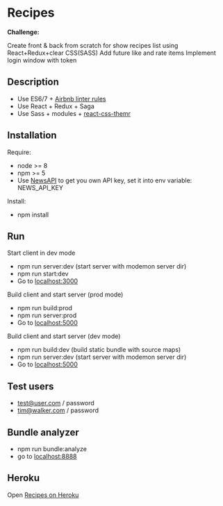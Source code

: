 Recipes
=============================================
**Challenge:**

Create front & back from scratch for show recipes list using React+Redux+clear CSS(SASS)
Add future like and rate items
Implement login window with token

Description
-----------
- Use ES6/7 + [Airbnb linter rules](https://github.com/airbnb/javascript)
- Use React + Redux + Saga
- Use Sass + modules + [react-css-themr](https://github.com/javivelasco/react-css-themr)

Installation
------------
Require:
- node >= 8
- npm >= 5
- Use [NewsAPI](https://newsapi.org/) to get you own API key, set it into env variable: NEWS_API_KEY
 
Install:
- npm install

Run
------------
Start client in dev mode
- npm run server:dev (start server with modemon server dir)
- npm run start:dev
- Go to [localhost:3000](localhost:3000)

Build client and start server (prod mode)
- npm run build:prod
- npm run server:prod
- Go to [localhost:5000](localhost:5000)

Build client and start server (dev mode)
- npm run build:dev (build static bundle with source maps)
- npm run server:dev (start server with modemon server dir)
- Go to [localhost:5000](localhost:5000)

Test users
-----------
- test@user.com / password
- tim@walker.com / password

Bundle analyzer
---------------
- npm run bundle:analyze
- go to [localhost:8888](http://localhost:8888)

Heroku
-----------
Open [Recipes on Heroku](https://kengurukleo-recipes.herokuapp.com)
